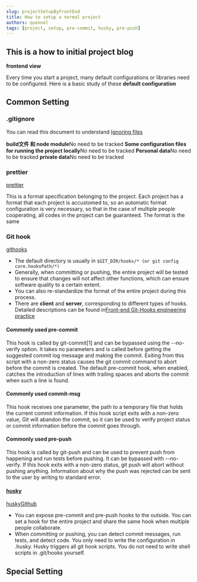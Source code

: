 ```yaml
---
slug: projectSetupByFrontEnd 
title: How to setup a normal project
authors: quennel
tags: [project, setup, pre-commit, husky, pre-push]
---
```


## This is a how to initial project blog
**frontend view**   

Every time you start a project, many default configurations or libraries need to be configured. Here is a basic study of these **default configuration**

## Common Setting
### .gitignore
You can read this document to understand [Ignoring files](https://docs.github.com/en/get-started/getting-started-with-git/ignoring-files)

**build文件 和 node module**No need to be tracked
**Some configuration files for running the project locally**No need to be tracked
**Personal data**No need to be tracked
**private data**No need to be tracked

### prettier
[prettier](https://prettier.io/)

This is a format specification belonging to the project. Each project has a format that each project is accustomed to, so an automatic format configuration is very necessary, so that in the case of multiple people cooperating, all codes in the project can be guaranteed. The format is the same

### Git hook
[githooks](https://git-scm.com/docs/githooks)
- The default directory is usually in `$GIT_DIR/hooks/* (or git config core.hooksPath/*)` 
- Generally, when committing or pushing, the entire project will be tested to ensure that changes will not affect other functions, which can ensure software quality to a certain extent.
- You can also re-standardize the format of the entire project during this process.
- There are **client** and **server**, corresponding to different types of hooks. Detailed descriptions can be found in[Front-end Git-Hooks engineering practice ](https://www.cnblogs.com/dtux/p/16419271.html)
#### Commonly used **pre-commit**
This hook is called by git-commit[1] and can be bypassed using the --no-verify option. It takes no parameters and is called before getting the suggested commit log message and making the commit.
Exiting from this script with a non-zero status causes the git commit command to abort before the commit is created.
The default pre-commit hook, when enabled, catches the introduction of lines with trailing spaces and aborts the commit when such a line is found.
#### Commonly used **commit-msg**
This hook receives one parameter, the path to a temporary file that holds the current commit information. If this hook script exits with a non-zero value, Git will abandon the commit, so it can be used to verify project status or commit information before the commit goes through.
#### Commonly used **pre-push**
This hook is called by git-push and can be used to prevent push from happening and run tests before pushing. It can be bypassed with --no-verify.
If this hook exits with a non-zero status, git push will abort without pushing anything. Information about why the push was rejected can be sent to the user by writing to standard error.
#### [husky](https://typicode.github.io/husky/)
[huskyGithub](https://github.com/typicode/husky)
- You can expose pre-commit and pre-push hooks to the outside. You can set a hook for the entire project and share the same hook when multiple people collaborate.
- When committing or pushing, you can detect commit messages, run tests, and detect code. You only need to write the configuration in .husky. Husky triggers all git hook scripts. You do not need to write shell scripts in .git/hooks yourself.
## Special Setting